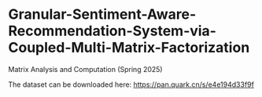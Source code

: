 # Granular-Sentiment-Aware-Recommendation-System-via-Coupled-Multi-Matrix-Factorization
Matrix Analysis and Computation (Spring 2025)

The dataset can be downloaded here: https://pan.quark.cn/s/e4e194d33f9f
